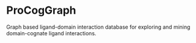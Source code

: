 # ProCogGraph
Graph based ligand-domain interaction database for exploring and mining domain-cognate ligand interactions.
